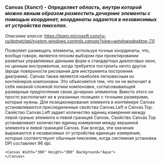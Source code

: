 ### Canvas (Холст) - *Определяет область, внутри которой можно явным образом разместить дочерние элементы с помощью координат, координаты задаются в независимых от устройства пикселах.*
*Описание класса: https://learn.microsoft.com/ru-ru/dotnet/api/system.windows.controls.canvas?view=windowsdesktop-7.0*

Позволяет размещать элементы, используя точные координаты, что, вообще говоря, является плохим выбором при проектировании развитых управляемых данными форм и стандартных диалоговых окон, но ценным инструментом, когда требуется построить нечто другое (вроде поверхности рисования для инструмента построения диаграмм). Canvas также является наиболее легковесным из контейнеров компоновки. Это объясняется тем, что он не включает в себя никакой сложной логики компоновки, согласовывающей размерные предпочтения своих дочерних элементов. Вместо этого он просто располагает их в указанных позициях с точными размерами, которые нужны. Для позиционирования элемента в контейнере Canvas устанавливаются присоединенные свойства Canvas.Left и Canvas.Top. Свойство Canvas.Left задает количество единиц измерения между левой гранью элемента и левой границей Canvas. Свойство Canvas.Top устанавливает количество единиц измерения между вершиной элемента и левой границей Canvas. Как всегда, эти значения выражаются в независимых от устройства единицах измерения, которые соответствуют обычным пикселям, когда системная установка DPI составляет 96 dpi. 

~~~ XAML
<Canvas Width="300" Height="300" Background="Aqua">
</Canvas>
~~~




